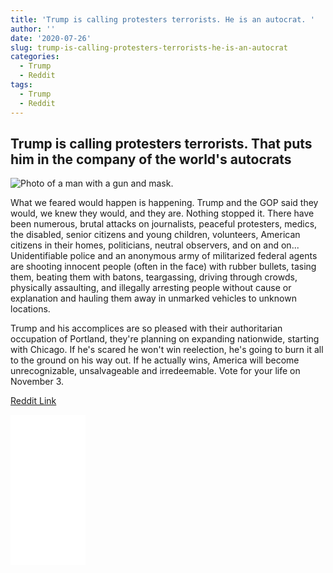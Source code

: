 ```yaml
---
title: 'Trump is calling protesters terrorists. He is an autocrat. '
author: ''
date: '2020-07-26'
slug: trump-is-calling-protesters-terrorists-he-is-an-autocrat
categories:
  - Trump
  - Reddit
tags:
  - Trump
  - Reddit
---
```



## Trump is calling protesters terrorists. That puts him in the company of the world's autocrats


![Photo of a man with a gun and mask.](/post/2020-07-26-trump-is-calling-protesters-terrorists-he-is-an-autocrat_files/criminal-1563428_1920.jpg)

What we feared would happen is happening. Trump and the GOP said they would, we knew they would, and they are. Nothing stopped it. There have been numerous, brutal attacks on journalists, peaceful protesters, medics, the disabled, senior citizens and young children, volunteers, American citizens in their homes, politicians, neutral observers, and on and on... Unidentifiable police and an anonymous army of militarized federal agents are shooting innocent people (often in the face) with rubber bullets, tasing them, beating them with batons, teargassing, driving through crowds, physically assaulting, and illegally arresting people without cause or explanation and hauling them away in unmarked vehicles to unknown locations.

Trump and his accomplices are so pleased with their authoritarian occupation of Portland, they're planning on expanding nationwide, starting with Chicago. If he's scared he won't win reelection, he's going to burn it all to the ground on his way out. If he actually wins, America will become unrecognizable, unsalvageable and irredeemable. Vote for your life on November 3.

[Reddit Link](https://www.reddit.com/r/politics/comments/hxxshy/trump_is_calling_protesters_terrorists_that_puts/fz9sd1s?utm_source=share&utm_medium=web2x)

<iframe style="width:120px;height:240px;" marginwidth="0" marginheight="0" scrolling="no" frameborder="0" src="//ws-na.amazon-adsystem.com/widgets/q?ServiceVersion=20070822&OneJS=1&Operation=GetAdHtml&MarketPlace=US&source=ac&ref=qf_sp_asin_til&ad_type=product_link&tracking_id=hatro-20&marketplace=amazon&region=US&placement=B01N6GZW1W&asins=B01N6GZW1W&linkId=b2df5ddfc419142316831136c1f02fa8&show_border=true&link_opens_in_new_window=true&price_color=333333&title_color=0066c0&bg_color=ffffff"></iframe>